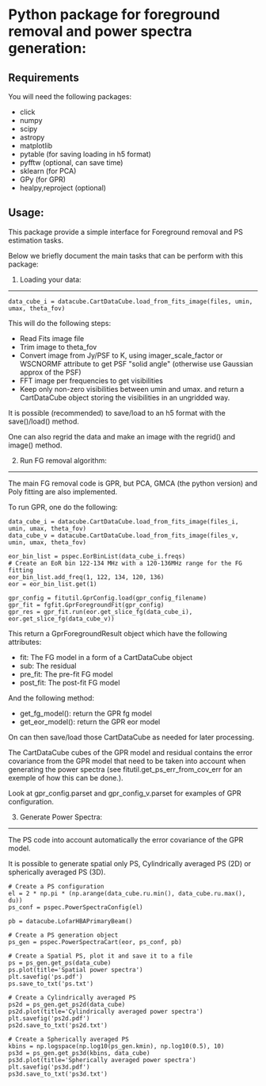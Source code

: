 Python package for foreground removal and power spectra generation:
==================================================================

Requirements
------------

You will need the following packages:

- click
- numpy
- scipy
- astropy
- matplotlib
- pytable (for saving loading in h5 format)
- pyfftw (optional, can save time)
- sklearn (for PCA)
- GPy (for GPR)
- healpy,reproject (optional)


Usage: 
------

This package provide a simple interface for Foreground removal and PS estimation tasks.

Below we briefly document the main tasks that can be perform with this package:


1. Loading your data: 
---------------------

    data_cube_i = datacube.CartDataCube.load_from_fits_image(files, umin, umax, theta_fov)

This will do the following steps:
- Read Fits image file
- Trim image to theta_fov
- Convert image from Jy/PSF to K, using imager_scale_factor or WSCNORMF
 attribute to get PSF "solid angle" (otherwise use Gaussian approx of the PSF)
- FFT image per frequencies to get visibilities
- Keep only non-zero visibilities between umin and umax.
and return a CartDataCube object storing the visibilities in an ungridded way.

It is possible (recommended) to save/load to an h5 format with the save()/load() method.

One can also regrid the data and make an image with the regrid() and image() method.


2. Run FG removal algorithm:
----------------------------

The main FG removal code is GPR, but PCA, GMCA (the python version) and Poly fitting are also implemented.

To run GPR, one do the following:

    data_cube_i = datacube.CartDataCube.load_from_fits_image(files_i, umin, umax, theta_fov)
    data_cube_v = datacube.CartDataCube.load_from_fits_image(files_v, umin, umax, theta_fov)

    eor_bin_list = pspec.EorBinList(data_cube_i.freqs)
    # Create an EoR bin 122-134 MHz with a 120-136MHz range for the FG fitting
    eor_bin_list.add_freq(1, 122, 134, 120, 136)
    eor = eor_bin_list.get(1)

    gpr_config = fitutil.GprConfig.load(gpr_config_filename)
    gpr_fit = fgfit.GprForegroundFit(gpr_config)
    gpr_res = gpr_fit.run(eor.get_slice_fg(data_cube_i), eor.get_slice_fg(data_cube_v))

This return a GprForegroundResult object which have the following attributes:
- fit: The FG model in a form of a CartDataCube object
- sub: The residual 
- pre_fit: The pre-fit FG model
- post_fit: The post-fit FG model

And the following method:
- get_fg_model(): return the GPR fg model
- get_eor_model(): return the GPR eor model

On can then save/load those CartDataCube as needed for later processing.

The CartDataCube cubes of the GPR model and residual contains the error covariance 
from the GPR model that need to be taken into account when generating the 
power spectra (see fitutil.get_ps_err_from_cov_err for an exemple of how this can be done.).

Look at gpr_config.parset and gpr_config_v.parset for examples of GPR configuration.


3. Generate Power Spectra:
--------------------------

The PS code into account automatically the error covariance of the GPR model.

It is possible to generate spatial only PS, Cylindrically averaged PS (2D) or spherically averaged PS (3D).

    # Create a PS configuration
    el = 2 * np.pi * (np.arange(data_cube.ru.min(), data_cube.ru.max(), du))
    ps_conf = pspec.PowerSpectraConfig(el)

    pb = datacube.LofarHBAPrimaryBeam()
    
    # Create a PS generation object
    ps_gen = pspec.PowerSpectraCart(eor, ps_conf, pb)

    # Create a Spatial PS, plot it and save it to a file
    ps = ps_gen.get_ps(data_cube)
    ps.plot(title='Spatial power spectra')
    plt.savefig('ps.pdf')
    ps.save_to_txt('ps.txt')

    # Create a Cylindrically averaged PS
    ps2d = ps_gen.get_ps2d(data_cube)
    ps2d.plot(title='Cylindrically averaged power spectra')
    plt.savefig('ps2d.pdf')
    ps2d.save_to_txt('ps2d.txt')

    # Create a Spherically averaged PS
    kbins = np.logspace(np.log10(ps_gen.kmin), np.log10(0.5), 10)
    ps3d = ps_gen.get_ps3d(kbins, data_cube)
    ps3d.plot(title='Spherically averaged power spectra')
    plt.savefig('ps3d.pdf')
    ps3d.save_to_txt('ps3d.txt')

